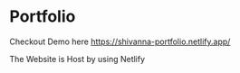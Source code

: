 # Portfolio

Checkout Demo here   https://shivanna-portfolio.netlify.app/

The Website is Host by using Netlify
